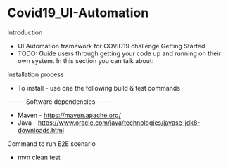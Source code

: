 # Covid19_UI-Automation

Introduction
-  UI Automation framework for COVID19 challenge
Getting Started
- TODO: Guide users through getting your code up and running on their own system. In this section you can talk about:

Installation process
- To install - use one the following build & test commands


------ Software dependencies -------
- Maven - https://maven.apache.org/ 
- Java - https://www.oracle.com/java/technologies/javase-jdk8-downloads.html 



Command to run E2E scenario
- mvn clean test 
